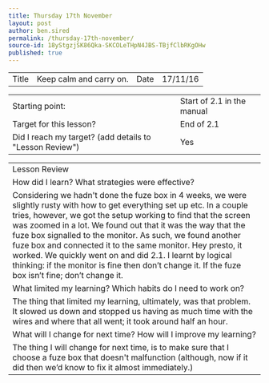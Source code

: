 ```yaml
---
title: Thursday 17th November
layout: post
author: ben.sired
permalink: /thursday-17th-november/
source-id: 18yStgzjSK86Qka-SKCOLeTHpN4JBS-TBjfClbRKgOHw
published: true
---
```

<table>
  <tr>
    <td>Title</td>
    <td>Keep calm and carry on.</td>
    <td>Date</td>
    <td>17/11/16</td>
  </tr>
</table>


<table>
  <tr>
    <td>Starting point:</td>
    <td>Start of 2.1 in the manual</td>
  </tr>
  <tr>
    <td>Target for this lesson?</td>
    <td>End of 2.1</td>
  </tr>
  <tr>
    <td>Did I reach my target? 
(add details to "Lesson Review")</td>
    <td>Yes</td>
  </tr>
</table>


<table>
  <tr>
    <td>Lesson Review</td>
  </tr>
  <tr>
    <td>How did I learn? What strategies were effective? </td>
  </tr>
  <tr>
    <td>Considering we hadn't done the fuze box in 4 weeks, we were slightly rusty with how to get everything set up etc.
In a couple tries, however, we got the setup working to find that the screen was zoomed in a lot.
We found out that it was the way that the fuze box signalled to the monitor. As such, we found another fuze box and connected it to the same monitor. Hey presto, it worked.
We quickly went on and did 2.1.
I learnt by logical thinking: if the monitor is fine then don’t change it. If the fuze box isn’t fine; don’t change it.</td>
  </tr>
  <tr>
    <td>What limited my learning? Which habits do I need to work on? </td>
  </tr>
  <tr>
    <td>The thing that limited my learning, ultimately, was that problem. It slowed us down and stopped us having as much time with the wires and where that all went; it took around half an hour.</td>
  </tr>
  <tr>
    <td>What will I change for next time? How will I improve my learning?</td>
  </tr>
  <tr>
    <td>The thing I will change for next time, is to make sure that I choose a fuze box that doesn't malfunction (although, now if it did then we’d know to fix it almost immediately.)</td>
  </tr>
</table>


